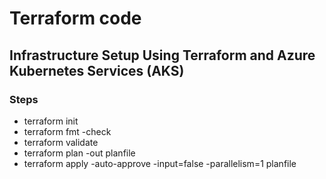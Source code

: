 # Terraform code 

## Infrastructure Setup Using Terraform and Azure Kubernetes Services (AKS)


### Steps
* terraform init
* terraform fmt -check
* terraform validate
* terraform plan -out planfile
* terraform apply -auto-approve -input=false -parallelism=1 planfile
####
#####
